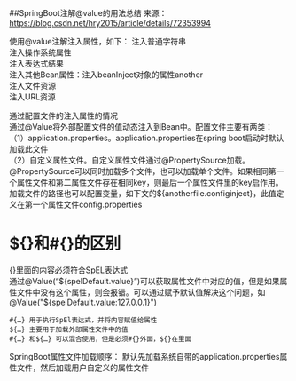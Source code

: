 ##SpringBoot注解@value的用法总结
来源：https://blog.csdn.net/hry2015/article/details/72353994

使用@value注解注入属性，如下：
注入普通字符串   
注入操作系统属性   
注入表达式结果    
注入其他Bean属性：注入beanInject对象的属性another   
注入文件资源   
注入URL资源   



通过配置文件的注入属性的情况    
通过@Value将外部配置文件的值动态注入到Bean中。配置文件主要有两类：    
（1）application.properties。application.properties在spring boot启动时默认加载此文件        
（2）自定义属性文件。自定义属性文件通过@PropertySource加载。@PropertySource可以同时加载多个文件，也可以加载单个文件。如果相同第一个属性文件和第二属性文件存在相同key，则最后一个属性文件里的key启作用。加载文件的路径也可以配置变量，如下文的${anotherfile.configinject}，此值定义在第一个属性文件config.properties      

# ${}和#{}的区别
{}里面的内容必须符合SpEL表达式      
通过@Value(“${spelDefault.value}”)可以获取属性文件中对应的值，但是如果属性文件中没有这个属性，则会报错。可以通过赋予默认值解决这个问题，如@Value("${spelDefault.value:127.0.0.1}")    
```$xslt
#{…} 用于执行SpEl表达式，并将内容赋值给属性
${…} 主要用于加载外部属性文件中的值
#{…} 和${…} 可以混合使用，但是必须#{}外面，${}在里面
```

SpringBoot属性文件加载顺序：
默认先加载系统自带的application.properties属性文件，然后加载用户自定义的属性文件




